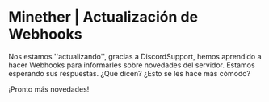 # Minether | Actualización de Webhooks
Nos estamos ''actualizando'', gracias a DiscordSupport,
hemos aprendido a hacer Webhooks para informarles sobre
novedades del servidor. Estamos esperando sus respuestas.
¿Qué dicen? ¿Esto se les hace más cómodo?

¡Pronto más novedades!
